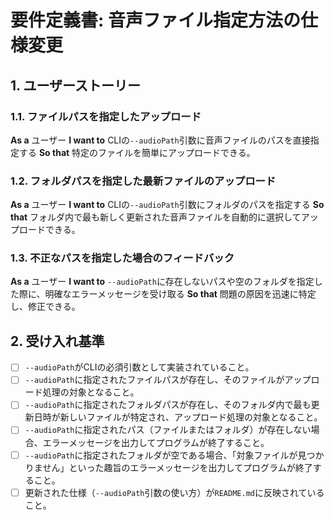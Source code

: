 # 要件定義書: 音声ファイル指定方法の仕様変更

## 1. ユーザーストーリー

### 1.1. ファイルパスを指定したアップロード

**As a** ユーザー
**I want to** CLIの`--audioPath`引数に音声ファイルのパスを直接指定する
**So that** 特定のファイルを簡単にアップロードできる。

### 1.2. フォルダパスを指定した最新ファイルのアップロード

**As a** ユーザー
**I want to** CLIの`--audioPath`引数にフォルダのパスを指定する
**So that** フォルダ内で最も新しく更新された音声ファイルを自動的に選択してアップロードできる。

### 1.3. 不正なパスを指定した場合のフィードバック

**As a** ユーザー
**I want to** `--audioPath`に存在しないパスや空のフォルダを指定した際に、明確なエラーメッセージを受け取る
**So that** 問題の原因を迅速に特定し、修正できる。

## 2. 受け入れ基準

- [ ] `--audioPath`がCLIの必須引数として実装されていること。
- [ ] `--audioPath`に指定されたファイルパスが存在し、そのファイルがアップロード処理の対象となること。
- [ ] `--audioPath`に指定されたフォルダパスが存在し、そのフォルダ内で最も更新日時が新しいファイルが特定され、アップロード処理の対象となること。
- [ ] `--audioPath`に指定されたパス（ファイルまたはフォルダ）が存在しない場合、エラーメッセージを出力してプログラムが終了すること。
- [ ] `--audioPath`に指定されたフォルダが空である場合、「対象ファイルが見つかりません」といった趣旨のエラーメッセージを出力してプログラムが終了すること。
- [ ] 更新された仕様（`--audioPath`引数の使い方）が`README.md`に反映されていること。
